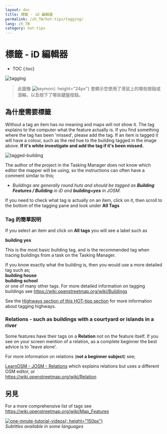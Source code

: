 ```yaml
---
layout: doc
title: 標籤 - iD 編輯器
permalink: /zh_TW/hot-tips/tagging/
lang: zh_TW
category: hot-tips
---
```


標籤 - iD 編輯器
============

- TOC
{:toc}

![tagging][]

> 此圖像 ![keymon]{: height="24px"} 會顯示您使用了滑鼠上的哪些按鈕或滾輪，以及按下了哪些鍵盤按鈕。  

為什麼需要標籤
-------------------

Without a tag an item has no meaning and maps will not show it. The tag explains to the computer what the feature actually is. If you find something where the tag has been 'missed', please add the tag. If an item is tagged it will have a colour, such as the red hue to the building tagged in the image above. **If it's white investigate and add the tag if it's been missed.**  

![tagged-building][]  

The author of the project in the Tasking Manager does not know which editor the mapper will be using, so the instructions can often have a comment similar to this;  

-  *Buildings are generally round huts and should be tagged as **Building Features / Building** in iD and **building=yes** in JOSM.*  

If you need to check what tag is actually on an item, click on it, then scroll to the bottom of the tagging pane and look under **All Tags**

### Tag 的簡單説明 ###

If you select an item and click on **All tags** you will see a label such as  

**building    yes**  

This is the most basic building tag, and is the recommended tag when tracing buildings from a task on the Tasking Manager.  

If you know exactly what the building is, then you would use a more detailed tag such as;  
  **building   house**  
  **building   school**  
or one of many other tags. For more detailed information on tagging buildings see <https://wiki.openstreetmap.org/wiki/Buildings>  

See the [Highways section of this HOT-tips section](/en/hot-tips/highways/) for more information about tagging highways.  

### Relations - such as buildings with a courtyard or islands in a river ###

Some features have their tags on a **Relation** not on the feature itself. If you see on your screen mention of a relation, as a complete beginner the best advice is to 'leave alone'.  

For more information on relations (**not a beginner subject**) see;  

[LearnOSM - JOSM - Relations](/en/josm/josm-relations/) which explains relations but uses a different OSM editor, or  
<https://wiki.openstreetmap.org/wiki/Relation>

另見  
---------

For a more comprehensive list of tags see <https://wiki.openstreetmap.org/wiki/Map_Features>  

[![one-mnute-tutorial-videos]{: height="150px"}](https://www.youtube.com/playlist?list=PLb9506_-6FMHZ3nwn9heri3xjQKrSq1hN "Humanitarian OpenStreetMap Team - One minute Tutorial Videos")  
*Subtitles available in some languages*  





[tagging]:/images/hot-tips/tagging.gif
[keymon]:/images/hot-tips/keymon.png
[tagged-building]:/images/hot-tips/tagged-building.png
[one-mnute-tutorial-videos]: /images/hot-tips/one-mnute-tutorial-videos.png "HOT 一分鐘教學影片"